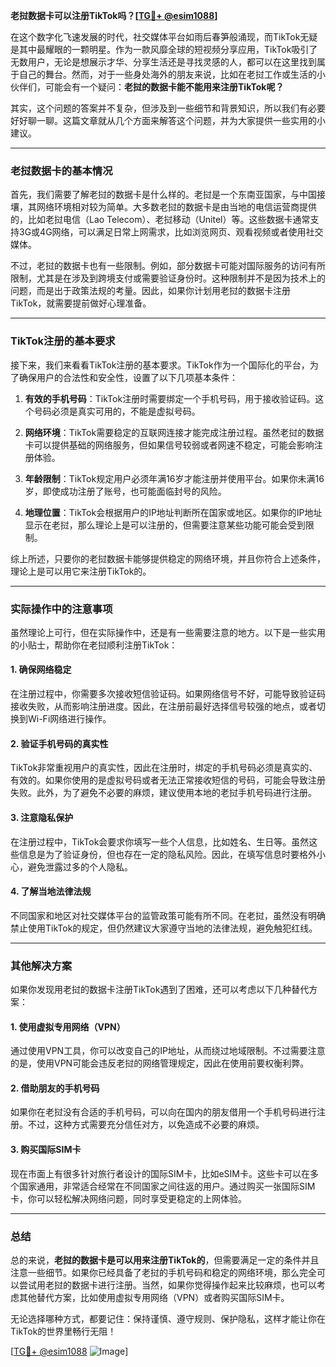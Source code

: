 **老挝数据卡可以注册TikTok吗？[[TG💪+ @esim1088](https://t.me/s/esim1088)]**

在这个数字化飞速发展的时代，社交媒体平台如雨后春笋般涌现，而TikTok无疑是其中最耀眼的一颗明星。作为一款风靡全球的短视频分享应用，TikTok吸引了无数用户，无论是想展示才华、分享生活还是寻找灵感的人，都可以在这里找到属于自己的舞台。然而，对于一些身处海外的朋友来说，比如在老挝工作或生活的小伙伴们，可能会有一个疑问：**老挝的数据卡能不能用来注册TikTok呢？**

其实，这个问题的答案并不复杂，但涉及到一些细节和背景知识，所以我们有必要好好聊一聊。这篇文章就从几个方面来解答这个问题，并为大家提供一些实用的小建议。

---

### 老挝数据卡的基本情况

首先，我们需要了解老挝的数据卡是什么样的。老挝是一个东南亚国家，与中国接壤，其网络环境相对较为简单。大多数老挝的数据卡是由当地的电信运营商提供的，比如老挝电信（Lao Telecom）、老挝移动（Unitel）等。这些数据卡通常支持3G或4G网络，可以满足日常上网需求，比如浏览网页、观看视频或者使用社交媒体。

不过，老挝的数据卡也有一些限制。例如，部分数据卡可能对国际服务的访问有所限制，尤其是在涉及到跨境支付或需要验证身份时。这种限制并不是因为技术上的问题，而是出于政策法规的考量。因此，如果你计划用老挝的数据卡注册TikTok，就需要提前做好心理准备。

---

### TikTok注册的基本要求

接下来，我们来看看TikTok注册的基本要求。TikTok作为一个国际化的平台，为了确保用户的合法性和安全性，设置了以下几项基本条件：

1. **有效的手机号码**：TikTok注册时需要绑定一个手机号码，用于接收验证码。这个号码必须是真实可用的，不能是虚拟号码。
   
2. **网络环境**：TikTok需要稳定的互联网连接才能完成注册过程。虽然老挝的数据卡可以提供基础的网络服务，但如果信号较弱或者网速不稳定，可能会影响注册体验。

3. **年龄限制**：TikTok规定用户必须年满16岁才能注册并使用平台。如果你未满16岁，即使成功注册了账号，也可能面临封号的风险。

4. **地理位置**：TikTok会根据用户的IP地址判断所在国家或地区。如果你的IP地址显示在老挝，那么理论上是可以注册的，但需要注意某些功能可能会受到限制。

综上所述，只要你的老挝数据卡能够提供稳定的网络环境，并且你符合上述条件，理论上是可以用它来注册TikTok的。

---

### 实际操作中的注意事项

虽然理论上可行，但在实际操作中，还是有一些需要注意的地方。以下是一些实用的小贴士，帮助你在老挝顺利注册TikTok：

#### 1. 确保网络稳定
在注册过程中，你需要多次接收短信验证码。如果网络信号不好，可能导致验证码接收失败，从而影响注册进度。因此，在注册前最好选择信号较强的地点，或者切换到Wi-Fi网络进行操作。

#### 2. 验证手机号码的真实性
TikTok非常重视用户的真实性，因此在注册时，绑定的手机号码必须是真实的、有效的。如果你使用的是虚拟号码或者无法正常接收短信的号码，可能会导致注册失败。此外，为了避免不必要的麻烦，建议使用本地的老挝手机号码进行注册。

#### 3. 注意隐私保护
在注册过程中，TikTok会要求你填写一些个人信息，比如姓名、生日等。虽然这些信息是为了验证身份，但也存在一定的隐私风险。因此，在填写信息时要格外小心，避免泄露过多的个人隐私。

#### 4. 了解当地法律法规
不同国家和地区对社交媒体平台的监管政策可能有所不同。在老挝，虽然没有明确禁止使用TikTok的规定，但仍然建议大家遵守当地的法律法规，避免触犯红线。

---

### 其他解决方案

如果你发现用老挝的数据卡注册TikTok遇到了困难，还可以考虑以下几种替代方案：

#### 1. 使用虚拟专用网络（VPN）
通过使用VPN工具，你可以改变自己的IP地址，从而绕过地域限制。不过需要注意的是，使用VPN可能会违反老挝的网络管理规定，因此在使用前要权衡利弊。

#### 2. 借助朋友的手机号码
如果你在老挝没有合适的手机号码，可以向在国内的朋友借用一个手机号码进行注册。不过，这种方式需要充分信任对方，以免造成不必要的麻烦。

#### 3. 购买国际SIM卡
现在市面上有很多针对旅行者设计的国际SIM卡，比如eSIM卡。这些卡可以在多个国家通用，非常适合经常在不同国家之间往返的用户。通过购买一张国际SIM卡，你可以轻松解决网络问题，同时享受更稳定的上网体验。

---

### 总结

总的来说，**老挝的数据卡是可以用来注册TikTok的**，但需要满足一定的条件并且注意一些细节。如果你已经具备了老挝的手机号码和稳定的网络环境，那么完全可以尝试用老挝的数据卡进行注册。当然，如果你觉得操作起来比较麻烦，也可以考虑其他替代方案，比如使用虚拟专用网络（VPN）或者购买国际SIM卡。

无论选择哪种方式，都要记住：保持谨慎、遵守规则、保护隐私，这样才能让你在TikTok的世界里畅行无阻！

[[TG💪+ @esim1088](https://t.me/s/esim1088) ![Image](https://i.postimg.cc/4NQfJmqS/Snipaste-2025-05-13-00-14-12.png)]